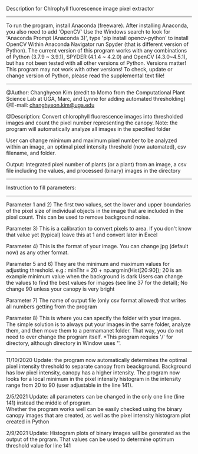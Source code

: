 Description for Chlrophyll fluorescence image pixel extractor
************************************************************************************************************************
To run the program, install Anaconda (freeware). After installing Anaconda, you also need to add 'OpenCV'
Use the Windows search to look for 'Anaconda Prompt (Anaconda 3)', type 'pip install opencv-python' to install OpenCV
Within Anaconda Navigator run Spyder (that is different version of Python). The current version of this program works with any combinations of Python (3.7.9 ~ 3.9.1), SPYDER (4.1.4 ~ 4.2.0) and OpenCV (4.3.0~4.5.1), but has not been tested with all other versions of Python.
Versions matter! This program may not work with other versions! To check, update or change version of Python, please read the supplemental text file!
************************************************************************************************************************

@Author: Changhyeon Kim (credit to Momo from the Computational Plant Science Lab at UGA, Marc, and Lynne for adding automated thresholding)
@E-mail: changhyeon.kim@uga.edu

@Description: Convert chlorophyll fluorescence images into thresholded images and count the pixel number representing the canopy.
Note: the program will automatically analyze all images in the specified folder
 
User can change minimum and maximum pixel number to be analyzed within an image, an optimal pixel intensity threshold (now automated), csv filename, and folder.
 
Output: Integrated pixel number of plants (or a plant) from an image, a csv file including the values, and processed (binary) images in the directory
************************************************************************************************************************
Instruction to fill parameters:           
************************************************************************************************************************
Parameter 1 and 2) The first two values, set the lower and upper boundaries of the pixel size of individual objects in the image that are 
                   included in the pixel count. This can be used to remove background noise. 
                   
Parameter 3) This is a calibration to convert pixels to area. If you don't know that value yet (typical) leave this at 1 and convert later in Excel

Parameter 4) This is the format of your image. You can change jpg (default now) as any other format.

Parameter 5 and 6) They are the minimum and maximum values for adjusting threshold. 
          e.g.: minThr = 20 + np.argmin(Hist[20:90]); 20 is an example minimum value when the background is dark
          Users can change the values to find the best values for images (see line 37 for the detail); No change 90 unless your canopy is very bright 
          
Parameter 7) The name of output file (only csv format allowed) that writes all numbers getting from the program

Parameter 8) This is where you can specify the folder with your images. The simple solution is to always put your images in the same folder,
             analyze them, and then move them to a permamanet folder. That way, you do not need to ever change the program itself.
             *This program requies '/' for directory, although directory in Window uses '\'. 

************************************************************************************************************************
11/10/2020 Update: the program now automatically determines the optimal pixel intensity threshold to separate canopy from beackground. Background has low pixel intensity, canopy has a higher intensity.
The program now looks for a local minimum in the pixel intensity histogram in the intensity range from 20 to 90 (user adjustable in the line 141).

2/5/2021 Update: all parameters can be changed in the only one line (line 141) instead the middle of program.  
Whether the program works well can be easily checked using the binary canopy images that are created, as well as the pixel intensity histogram plot created in Python

2/9/2021 Update: Histogram plots of binary images will be generated as the output of the prgram. That values can be used to determine optimum threshold value for line 141

